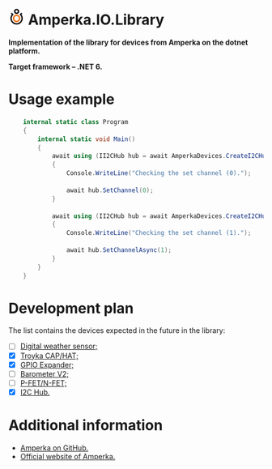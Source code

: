 # <img src="/images/amperka-logo-32.png"></img> **Amperka.IO.Library**

**Implementation of the library for devices from Amperka on the dotnet platform.**

**Target framework – .NET 6.**

# Usage example

```csharp
    internal static class Program
    {
        internal static void Main()
        {
            await using (II2CHub hub = await AmperkaDevices.CreateI2CHub())
            {
                Console.WriteLine("Checking the set channel (0).");

                await hub.SetChannel(0);
            }

            await using (II2CHub hub = await AmperkaDevices.CreateI2CHubAsync())
            {
                Console.WriteLine("Checking the set channel (1).");

                await hub.SetChannelAsync(1);
            }
        }
    }
```

# Development plan
The list contains the devices expected in the future in the library:
- [ ] [Digital weather sensor;](https://github.com/amperka/TroykaMeteoSensor)
- [x] [Troyka CAP/HAT;](https://github.com/amperka/TroykaHatCpp)
- [x] [GPIO Expander;](https://github.com/amperka/I2CioExpander)
- [ ] [Barometer V2;](https://github.com/amperka/Troyka-IMU)
- [ ] [P-FET/N-FET;](https://github.com/amperka/AmperkaFet)
- [x] [I2C Hub.](https://github.com/amperka/TroykaI2CHub)

# Additional information

* [Amperka on GitHub.](https://github.com/amperka)
* [Official website of Amperka.](https://amperka.com/)
